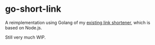 # go-short-link

A reimplementation using Golang of my [existing link shortener](https://github.com/fanonwue/easy-short-link), 
which is based on Node.js.

Still very much WIP.